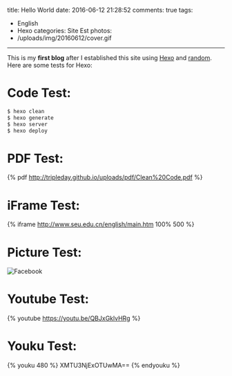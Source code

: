title: Hello World
date: 2016-06-12 21:28:52
comments: true
tags: 
 - English
 - Hexo
categories: Site Est
photos: 
 - /uploads/img/20160612/cover.gif
---

This is my **first blog** after I established this site using [Hexo](https://hexo.io/) and [random](https://github.com/stiekel/hexo-theme-random). 
Here are some tests for Hexo:

# Code Test:
```javascript
$ hexo clean
$ hexo generate
$ hexo server
$ hexo deploy
```
# PDF Test:
{% pdf http://tripleday.github.io/uploads/pdf/Clean%20Code.pdf %}

# iFrame Test:
{% iframe http://www.seu.edu.cn/english/main.htm 100% 500 %}

# Picture Test:
![Facebook](/uploads/img/20160612/facebook.jpg)

# Youtube Test:
{% youtube https://youtu.be/QBJxGklvHRg %}

# Youku Test:
{% youku 480 %}
XMTU3NjExOTUwMA==
{% endyouku %}

